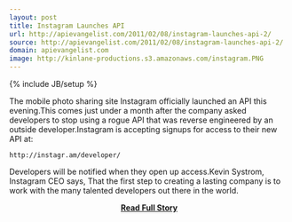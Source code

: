 ```yaml
---
layout: post
title: Instagram Launches API
url: http://apievangelist.com/2011/02/08/instagram-launches-api-2/
source: http://apievangelist.com/2011/02/08/instagram-launches-api-2/
domain: apievangelist.com
image: http://kinlane-productions.s3.amazonaws.com/instagram.PNG
---
```

{% include JB/setup %}<p>The mobile photo sharing site Instagram officially launched an API this evening.This comes just under a month after the company asked developers to stop using a rogue API that was reverse engineered by an outside developer.Instagram is accepting signups for access to their new API at:

	http://instagr.am/developer/

Developers will be notified when they open up access.Kevin Systrom, Instagram CEO says, That the first step to creating a lasting company is to work with the many talented developers out there in the world.</p>
<center><p><a href="http://apievangelist.com/2011/02/08/instagram-launches-api-2/" style='padding:25px; font-sze:18px; font-weight: bold;'>Read Full Story</a></p></center>
